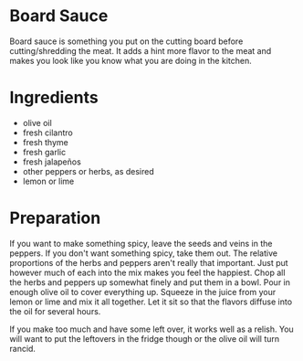# Board Sauce

Board sauce is something you put on the cutting board before cutting/shredding
the meat.  It adds a hint more flavor to the meat and makes you look like
you know what you are doing in the kitchen.

# Ingredients

 * olive oil
 * fresh cilantro
 * fresh thyme
 * fresh garlic
 * fresh jalapeños
 * other peppers or herbs, as desired
 * lemon or lime

# Preparation

If you want to make something spicy, leave the seeds and veins in the
peppers.  If you don't want something spicy, take them out.  The relative
proportions of the herbs and peppers aren't really that important.  Just put
however much of each into the mix makes you feel the happiest.  Chop all the
herbs and peppers up somewhat finely and put them in a bowl.  Pour in enough
olive oil to cover everything up.  Squeeze in the juice from your lemon or
lime and mix it all together.  Let it sit so that the flavors diffuse into
the oil for several hours.

If you make too much and have some left over, it works well as a relish.
You will want to put the leftovers in the fridge though or the olive oil
will turn rancid.
